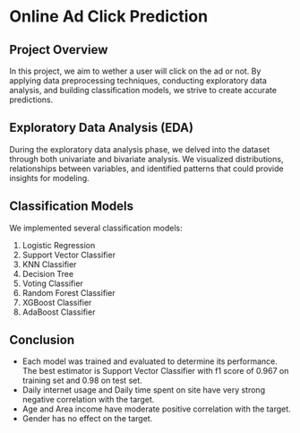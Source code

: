 # Online Ad Click Prediction

## Project Overview
In this project, we aim to wether a user will click on the ad or not. By applying data preprocessing techniques, conducting exploratory data analysis, and building classification models, we strive to create accurate predictions.

## Exploratory Data Analysis (EDA)
During the exploratory data analysis phase, we delved into the dataset through both univariate and bivariate analysis. We visualized distributions, relationships between variables, and identified patterns that could provide insights for modeling.

## Classification Models

We implemented several classification models:

1. Logistic Regression
2. Support Vector Classifier
3. KNN Classifier
4. Decision Tree
5. Voting Classifier
6. Random Forest Classifier
7. XGBoost Classifier
8. AdaBoost Classifier

## Conclusion

- Each model was trained and evaluated to determine its performance. The best estimator is Support Vector Classifier with f1 score of 0.967 on training set and 0.98 on test set.
- Daily internet usage and Daily time spent on site have very strong negative correlation with the target.
- Age and Area income have moderate positive correlation with the target.
- Gender has no effect on the target.
